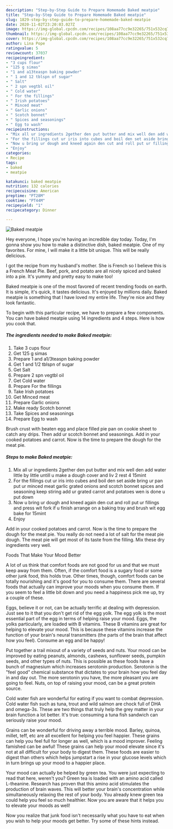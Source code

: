 ```yaml
---
description: "Step-by-Step Guide to Prepare Homemade Baked meatpie"
title: "Step-by-Step Guide to Prepare Homemade Baked meatpie"
slug: 1829-step-by-step-guide-to-prepare-homemade-baked-meatpie
date: 2020-11-02T23:20:03.027Z
image: https://img-global.cpcdn.com/recipes/108aa77cc9e32265/751x532cq70/baked-meatpie-recipe-main-photo.jpg
thumbnail: https://img-global.cpcdn.com/recipes/108aa77cc9e32265/751x532cq70/baked-meatpie-recipe-main-photo.jpg
cover: https://img-global.cpcdn.com/recipes/108aa77cc9e32265/751x532cq70/baked-meatpie-recipe-main-photo.jpg
author: Lina Pope
ratingvalue: 5
reviewcount: 37037
recipeingredient:
- "3 cups flour"
- "125 g simas"
- "1 and a13teaspn baking powder"
- " 1 and 12 tblspn of sugar"
- " Salt"
- " 2 spn vegtbl oil"
- " Cold water"
- " For the fillings"
- " Irish potatoes"
- " Minced meat"
- " Garlic onions"
- " Scotch bonnet"
- " Spices and seasonings"
- " Egg to wash"
recipeinstructions:
- "Mix all ur ingredients 2gether den put butter and mix well den add water little by little untill u make a dough cover and liv 2 rest 4 15mint"
- "For the fillings cut ur iris into cubes and boil den set aside bring ur pan put ur minced meat garlic grated onions and scotch bonnet spices and seasoning keep stiring add ur grated carrot and potatoes wen is done u put down"
- "Now u bring ur dough and kneed again den cut and roll put ur fillings and press wit fork if u finish arrange on a baking tray and brush wit egg bake for 15mint"
- "Enjoy"
categories:
- Recipe
tags:
- baked
- meatpie

katakunci: baked meatpie 
nutrition: 132 calories
recipecuisine: American
preptime: "PT28M"
cooktime: "PT44M"
recipeyield: "1"
recipecategory: Dinner

---
```



![Baked meatpie](https://img-global.cpcdn.com/recipes/108aa77cc9e32265/751x532cq70/baked-meatpie-recipe-main-photo.jpg)

Hey everyone, I hope you're having an incredible day today. Today, I'm gonna show you how to make a distinctive dish, baked meatpie. One of my favorites. For mine, I will make it a little bit unique. This will be really delicious.

I got the recipe from my husband&#39;s mother. She is French so I believe this is a French Meat Pie. Beef, pork, and potato are all nicely spiced and baked into a pie. It&#39;s yummy and pretty easy to make too!

Baked meatpie is one of the most favored of recent trending foods on earth. It is simple, it's quick, it tastes delicious. It's enjoyed by millions daily. Baked meatpie is something that I have loved my entire life. They're nice and they look fantastic.


To begin with this particular recipe, we have to prepare a few components. You can have baked meatpie using 14 ingredients and 4 steps. Here is how you cook that.

<!--inarticleads1-->

##### The ingredients needed to make Baked meatpie:

1. Take 3 cups flour
1. Get 125 g simas
1. Prepare 1 and a1/3teaspn baking powder
1. Get  1 and 1/2 tblspn of sugar
1. Get  Salt
1. Prepare  2 spn vegtbl oil
1. Get  Cold water
1. Prepare  For the fillings
1. Take  Irish potatoes
1. Get  Minced meat
1. Prepare  Garlic onions
1. Make ready  Scotch bonnet
1. Take  Spices and seasonings
1. Prepare  Egg to wash


Brush crust with beaten egg and place filled pie pan on cookie sheet to catch any drips. Then add ur scotch bonnet and seasonings. Add in your cooked potatoes and carrot. Now is the time to prepare the dough for the meat pie. 

<!--inarticleads2-->

##### Steps to make Baked meatpie:

1. Mix all ur ingredients 2gether den put butter and mix well den add water little by little untill u make a dough cover and liv 2 rest 4 15mint
1. For the fillings cut ur iris into cubes and boil den set aside bring ur pan put ur minced meat garlic grated onions and scotch bonnet spices and seasoning keep stiring add ur grated carrot and potatoes wen is done u put down
1. Now u bring ur dough and kneed again den cut and roll put ur fillings and press wit fork if u finish arrange on a baking tray and brush wit egg bake for 15mint
1. Enjoy


Add in your cooked potatoes and carrot. Now is the time to prepare the dough for the meat pie. You really do not need a lot of salt for the meat pie dough. The meat pie will get most of its taste from the filling. Mix these dry ingredients very well. 

Foods That Make Your Mood Better


A lot of us think that comfort foods are not good for us and that we must keep away from them. Often, if the comfort food is a sugary food or some other junk food, this holds true. Other times, though, comfort foods can be totally nourishing and it's good for you to consume them. There are several foods that actually can improve your moods when you consume them. If you seem to feel a little bit down and you need a happiness pick me up, try a couple of these.

Eggs, believe it or not, can be actually terrific at dealing with depression. Just see to it that you don't get rid of the egg yolk. The egg yolk is the most essential part of the egg in terms of helping raise your mood. Eggs, the yolks particularly, are loaded with B vitamins. These B vitamins are great for helping to elevate your mood. This is because these vitamins increase the function of your brain's neural transmitters (the parts of the brain that affect how you feel). Consume an egg and be happy!

Put together a trail mixout of a variety of seeds and nuts. Your mood can be improved by eating peanuts, almonds, cashews, sunflower seeds, pumpkin seeds, and other types of nuts. This is possible as these foods have a bunch of magnesium which increases serotonin production. Serotonin is the "feel good" chemical substance that dictates to your brain how you feel day in and day out. The more serotonin you have, the more pleasant you are going to feel. Nuts, on top of raising your mood, can be a great protein source.

Cold water fish are wonderful for eating if you want to combat depression. Cold water fish such as tuna, trout and wild salmon are chock full of DHA and omega-3s. These are two things that truly help the grey matter in your brain function a lot better. It's true: consuming a tuna fish sandwich can seriously raise your mood. 

Grains can be wonderful for driving away a terrible mood. Barley, quinoa, millet, teff, etc are all excellent for helping you feel happier. These grains can help you feel full for longer as well, which is a mood improver. Feeling famished can be awful! These grains can help your mood elevate since it's not at all difficult for your body to digest them. These foods are easier to digest than others which helps jumpstart a rise in your glucose levels which in turn brings up your mood to a happier place.

Your mood can actually be helped by green tea. You were just expecting to read that here, weren't you? Green tea is loaded with an amino acid called L-theanine. Research has proven that this amino acid stimulates the production of brain waves. This will better your brain's concentration while simultaneously relaxing the rest of your body. You already knew green tea could help you feel so much healthier. Now you are aware that it helps you to elevate your moods as well!

Now you realize that junk food isn't necessarily what you have to eat when you wish to help your moods get better. Try  some  of  these  hints  instead.

